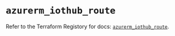 # `azurerm_iothub_route`

Refer to the Terraform Registory for docs: [`azurerm_iothub_route`](https://registry.terraform.io/providers/hashicorp/azurerm/3.61.0/docs/resources/iothub_route).
